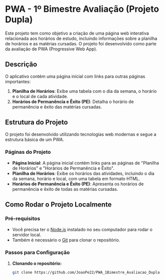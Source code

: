 # PWA - 1º Bimestre Avaliação (Projeto Dupla)

Este projeto tem como objetivo a criação de uma página web interativa relacionada aos horários de estudo, incluindo informações sobre a planilha de horários e as matérias cursadas. O projeto foi desenvolvido como parte da avaliação de PWA (Progressive Web App).

## Descrição

O aplicativo contém uma página inicial com links para outras páginas importantes:
1. **Planilha de Horários**: Exibe uma tabela com o dia da semana, o horário e o local de cada atividade.
2. **Horários de Permanência e Êxito (PE)**: Detalha o horário de permanência e êxito das matérias cursadas.

## Estrutura do Projeto

O projeto foi desenvolvido utilizando tecnologias web modernas e segue a estrutura básica de um PWA.

### Páginas do Projeto

- **Página Inicial**: A página inicial contém links para as páginas de "Planilha de Horários" e "Horários de Permanência e Êxito".
- **Planilha de Horários**: Exibe os horários das atividades, incluindo o dia da semana, horário e local, com uma tabela em formato HTML.
- **Horários de Permanência e Êxito (PE)**: Apresenta os horários de permanência e êxito de todas as matérias cursadas.

## Como Rodar o Projeto Localmente

### Pré-requisitos

- Você precisa ter o [Node.js](https://nodejs.org/) instalado no seu computador para rodar o servidor local.
- Também é necessário o [Git](https://git-scm.com/) para clonar o repositório.

### Passos para Configuração

1. **Clonando o repositório:**
   ```bash
   git clone https://github.com/JoaoPe22/PWA_1Bimestre_Avaliacao_Dupla_Talita.git
